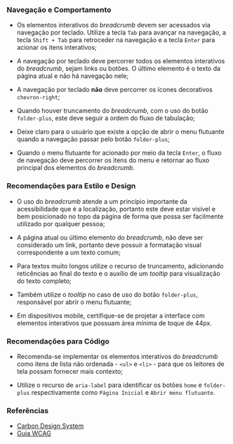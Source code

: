 ### Navegação e Comportamento

-   Os elementos interativos do *breadcrumb* devem ser acessados via navegação por teclado. Utilize a tecla `Tab` para avançar na navegação, a tecla `Shift + Tab` para retroceder na navegação e a tecla `Enter` para acionar os itens interativos;

-   A navegação por teclado deve percorrer todos os elementos interativos do *breadcrumb*, sejam links ou botões. O último elemento é o texto da página atual e não há navegação nele;

-   A navegação por teclado **não** deve percorrer os ícones decorativos `chevron-right`;

-   Quando houver truncamento do *breadcrumb*, com o uso do botão `folder-plus`, este deve seguir a ordem do fluxo de tabulação;

-   Deixe claro para o usuário que existe a opção de abrir o menu flutuante quando a navegação passar pelo botão `folder-plus`;

-   Quando o menu flutuante for acionado por meio da tecla `Enter`, o fluxo de navegação deve percorrer os itens do menu e retornar ao fluxo principal dos elementos do *breadcrumb*.

### Recomendações para Estilo e Design

-   O uso do *breadcrumb* atende a um princípio importante da acessibilidade que é a localização, portanto este deve estar visível e bem posicionado no topo da página de forma que possa ser facilmente utilizado por qualquer pessoa;

-   A página atual ou último elemento do *breadcrumb*, não deve ser considerado um link, portanto deve possuir a formatação visual correspondente a um texto comum;

-   Para textos muito longos utilize o recurso de truncamento, adicionando reticências ao final do texto e o auxílio de um *tooltip* para visualização do texto completo;

-   Também utilize o *tooltip* no caso de uso do botão `folder-plus`, responsável por abrir o menu flutuante;

-   Em dispositivos mobile, certifique-se de projetar a interface com elementos interativos que possuam área mínima de toque de 44px.

### Recomendações para Código

-   Recomenda-se implementar os elementos interativos do *breadcrumb* como itens de lista não ordenada - `<ul>` e `<li>` - para que os leitores de tela possam fornecer mais contexto;

-   Utilize o recurso de `aria-label` para identificar os botões `home` e `folder-plus` respectivamente como `Página Inicial` e `Abrir menu flutuante`.

### Referências

-   [Carbon Design System](https://carbondesignsystem.com/components/breadcrumb/accessibility)
-   [Guia WCAG](https://guia-wcag.com/)
